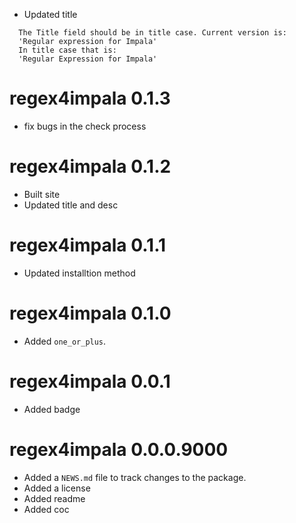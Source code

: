 * Updated title
```
  The Title field should be in title case. Current version is:
  'Regular expression for Impala'
  In title case that is:
  'Regular Expression for Impala'
```

# regex4impala 0.1.3

* fix bugs in the check process

# regex4impala 0.1.2

* Built site
* Updated title and desc

# regex4impala 0.1.1

* Updated installtion method

# regex4impala 0.1.0

* Added `one_or_plus`.

# regex4impala 0.0.1

* Added badge

# regex4impala 0.0.0.9000

* Added a `NEWS.md` file to track changes to the package.
* Added a license
* Added readme
* Added coc
